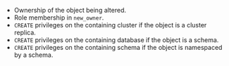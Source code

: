 - Ownership of the object being altered.
- Role membership in `new_owner`.
- `CREATE` privileges on the containing cluster if the object is a cluster replica.
- `CREATE` privileges on the containing database if the object is a schema.
- `CREATE` privileges on the containing schema if the object is namespaced by a
  schema.
